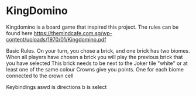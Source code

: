 # KingDomino

Kingdomino is a board game that inspired this project. The rules can be found here https://themindcafe.com.sg/wp-content/uploads/1970/01/Kingdomino.pdf

Basic Rules.
On your turn, you chose a brick, and one brick has two biomes.
When all players have chosen a brick you will play the previous brick that you have selected
This brick needs to be next to the Joker tile "white" or at least one of the same colour
Crowns give you points. One for each biome connected to the crown cell

Keybindings
aswd is directions
b is select
